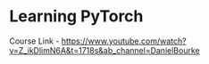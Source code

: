 # Learning PyTorch

Course Link - https://www.youtube.com/watch?v=Z_ikDlimN6A&t=1718s&ab_channel=DanielBourke
